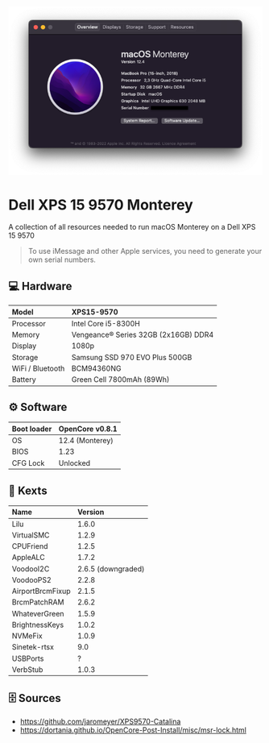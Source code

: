 ![Screenshot](Docs/Screenshot.png)

# Dell XPS 15 9570 Monterey
A collection of all resources needed to run macOS Monterey on a Dell XPS 15 9570

> To use iMessage and other Apple services, you need to generate your own serial numbers.

## 💻 Hardware
| Model | XPS15-9570 |
| :- | :- |
| Processor | Intel Core i5-8300H | 
| Memory | Vengeance® Series 32GB (2x16GB) DDR4 |
| Display | 1080p |
| Storage | Samsung SSD 970 EVO Plus 500GB |
| WiFi / Bluetooth | BCM94360NG |
| Battery | Green Cell 7800mAh (89Wh) |

## ⚙️ Software
| Boot loader | OpenCore v0.8.1 |
| :- | :- |
| OS | 12.4 (Monterey) |
| BIOS | 1.23 |
| CFG Lock | Unlocked |

## 💊 Kexts
| Name | Version |
| :- | :- |
| Lilu | 1.6.0 |
| VirtualSMC | 1.2.9 |
| CPUFriend | 1.2.5 |
| AppleALC | 1.7.2 |
| VoodooI2C | 2.6.5 (downgraded) |
| VoodooPS2 | 2.2.8 |
| AirportBrcmFixup | 2.1.5 |
| BrcmPatchRAM | 2.6.2 |
| WhateverGreen | 1.5.9 |
| BrightnessKeys | 1.0.2 |
| NVMeFix | 1.0.9 |
| Sinetek-rtsx | 9.0 |
| USBPorts | ? |
| VerbStub | 1.0.3 |

## 🗄 Sources
- https://github.com/jaromeyer/XPS9570-Catalina
- https://dortania.github.io/OpenCore-Post-Install/misc/msr-lock.html
